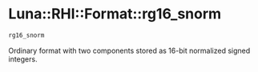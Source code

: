 # Luna::RHI::Format::rg16_snorm

```c++
rg16_snorm
```

Ordinary format with two components stored as 16-bit normalized signed integers. 


